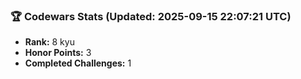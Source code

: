 ### 🏆 Codewars Stats (Updated: 2025-09-15 22:07:21 UTC)

- **Rank:** 8 kyu
- **Honor Points:** 3
- **Completed Challenges:** 1
